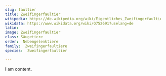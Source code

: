 ```yaml
---
slug: faultier
title: Zweifingerfaultier
wikipedia: https://de.wikipedia.org/wiki/Eigentliches_Zweifingerfaultier
wikidata: https://www.wikidata.org/wiki/Q752691?uselang=de 
latin:
image: Zweifingerfaultier
class: Säugetiere
order:  Nebengelenktiere
family:  Zweifingerfaultiere
species:  Zweifingerfaultier

---
```


I am content.
